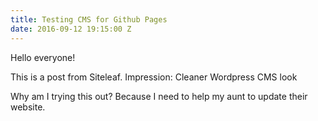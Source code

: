 ```yaml
---
title: Testing CMS for Github Pages
date: 2016-09-12 19:15:00 Z
---
```


Hello everyone!

This is a post from Siteleaf.
Impression: Cleaner Wordpress CMS look

Why am I trying this out?
Because I need to help my aunt to update their website.